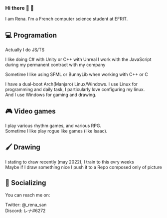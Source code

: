 ### Hi there 👋 :rocket:

I am Rena. I'm a French computer science student at EFRIT.

## :computer: Programation
Actually I do JS/TS

I like doing C# with Unity or C++ with Unreal
I work with the JavaScript during my permanent contract with my company

Sometime I like using SFML or BunnyLib when working with C++ or C <br />

I have a dual-boot Arch(Manjaro) Linux/Windows. I use Linux for programming and daily task, I particularly love configuring my linux. <br />
And I use Windows for gaming and drawing.

## :video_game: Video games
I play various rhythm games, and various RPG. <br />
Sometime I like play rogue like games (like Isaac).

## :paintbrush: Drawing
I stating to draw recently (may 2022), I train to this evry weeks <br />
Maybe if I draw something nice I push it to a Repo composed only of picture

## :city_sunset: Socializing
You can reach me on:

Twitter: @_rena_san <br />
Discord: レナ#6272

<!--
**Ragiri/Ragiri** is a ✨ _special_ ✨ repository because its `README.md` (this file) appears on your GitHub profile.

Here are some ideas to get you started:

- 🔭 I’m currently working on ...
- 🌱 I’m currently learning ...
- 👯 I’m looking to collaborate on ...
- 🤔 I’m looking for help with ...
- 💬 Ask me about ...
- 📫 How to reach me: ...
- 😄 Pronouns: ...
- ⚡ Fun fact: ...
-->
